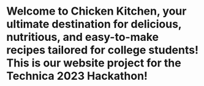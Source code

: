 # Welcome to Chicken Kitchen, your ultimate destination for delicious, nutritious, and easy-to-make recipes tailored for college students! This is our website project for the Technica 2023 Hackathon!
